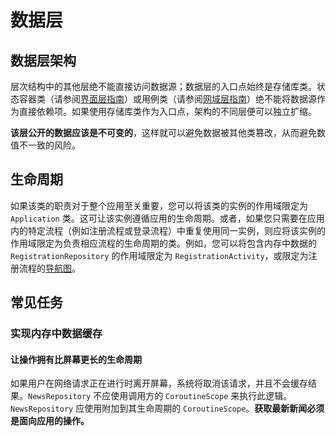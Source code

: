 # 数据层

## 数据层架构

层次结构中的其他层绝不能直接访问数据源；数据层的入口点始终是存储库类。状态容器类（请参阅[界面层指南](https://developer.android.com/jetpack/guide/ui-layer?hl=zh-cn#state-holders)）或用例类（请参阅[网域层指南](https://developer.android.com/jetpack/guide/domain-layer?hl=zh-cn)）绝不能将数据源作为直接依赖项。如果使用存储库类作为入口点，架构的不同层便可以独立扩缩。

**该层公开的数据应该是不可变的**，这样就可以避免数据被其他类篡改，从而避免数值不一致的风险。

## 生命周期

如果该类的职责对于整个应用至关重要，您可以将该类的实例的作用域限定为 `Application` 类。这可让该实例遵循应用的生命周期。或者，如果您只需要在应用内的特定流程（例如注册流程或登录流程）中重复使用同一实例，则应将该实例的作用域限定为负责相应流程的生命周期的类。例如，您可以将包含内存中数据的 `RegistrationRepository` 的作用域限定为 `RegistrationActivity`，或限定为注册流程的[导航图](https://developer.android.com/guide/navigation/navigation-getting-started?hl=zh-cn#create-nav-graph)。

## 常见任务

### 实现内存中数据缓存

#### 让操作拥有比屏幕更长的生命周期

如果用户在网络请求正在进行时离开屏幕，系统将取消该请求，并且不会缓存结果。`NewsRepository` 不应使用调用方的 `CoroutineScope` 来执行此逻辑。`NewsRepository` 应使用附加到其生命周期的 `CoroutineScope`。**获取最新新闻必须是面向应用的操作。**
